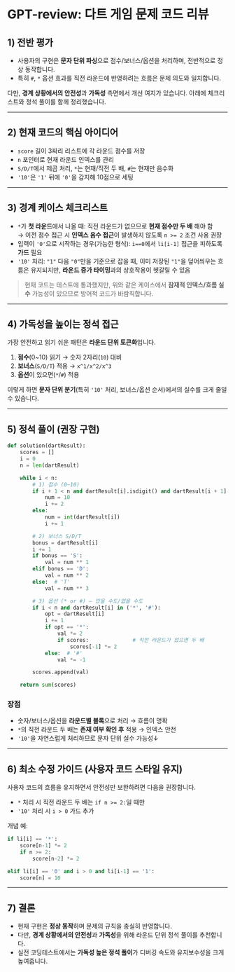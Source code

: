 # GPT-review: 다트 게임 문제 코드 리뷰

## 1) 전반 평가
- 사용자의 구현은 **문자 단위 파싱**으로 점수/보너스/옵션을 처리하며, 전반적으로 정상 동작합니다.  
- 특히 `#`, `*` 옵션 효과를 직전 라운드에 반영하려는 흐름은 문제 의도와 일치합니다.

다만, **경계 상황에서의 안전성**과 **가독성** 측면에서 개선 여지가 있습니다. 아래에 체크리스트와 정석 풀이를 함께 정리했습니다.

---

## 2) 현재 코드의 핵심 아이디어
- `score` 길이 3짜리 리스트에 각 라운드 점수를 저장
- `n` 포인터로 현재 라운드 인덱스를 관리
- `S/D/T`에서 제곱 처리, `*`는 현재/직전 두 배, `#`는 현재만 음수화
- `'10'`은 `'1'` 뒤에 `'0'`을 감지해 10점으로 세팅

---

## 3) 경계 케이스 체크리스트
- `*`가 **첫 라운드**에서 나올 때: 직전 라운드가 없으므로 **현재 점수만 두 배** 해야 함  
  → 이전 점수 접근 시 **인덱스 음수 접근**이 발생하지 않도록 `n >= 2` 조건 사용 권장
- 입력이 `'0'`으로 시작하는 경우(가능한 형식): `i==0`에서 `li[i-1]` 접근을 피하도록 **가드** 필요
- `'10'` 처리: `"1"` 다음 `"0"`만을 기준으로 잡을 때, 이미 저장된 `"1"`을 덮어씌우는 흐름은 유지되지만, **라운드 증가 타이밍**과의 상호작용이 헷갈릴 수 있음

> 현재 코드는 테스트에 통과했지만, 위와 같은 케이스에서 **잠재적 인덱스/흐름 실수** 가능성이 있으므로 방어적 코드가 바람직합니다.

---

## 4) 가독성을 높이는 정석 접근
가장 안전하고 읽기 쉬운 패턴은 **라운드 단위 토큰화**입니다.
1. **점수**(0~10) 읽기 → 숫자 2자리(`10`) 대비
2. **보너스**(`S/D/T`) 적용 → `x^1/x^2/x^3`
3. **옵션**이 있으면(`*`/`#`) 적용

이렇게 하면 **문자 단위 분기**(특히 `'10'` 처리, 보너스/옵션 순서)에서의 실수를 크게 줄일 수 있습니다.

---

## 5) 정석 풀이 (권장 구현)

```python
def solution(dartResult):
    scores = []
    i = 0
    n = len(dartResult)

    while i < n:
        # 1) 점수 (0~10)
        if i + 1 < n and dartResult[i].isdigit() and dartResult[i + 1] == '0':
            num = 10
            i += 2
        else:
            num = int(dartResult[i])
            i += 1

        # 2) 보너스 S/D/T
        bonus = dartResult[i]
        i += 1
        if bonus == 'S':
            val = num ** 1
        elif bonus == 'D':
            val = num ** 2
        else:  # 'T'
            val = num ** 3

        # 3) 옵션 (* or #) — 있을 수도/없을 수도
        if i < n and dartResult[i] in ('*', '#'):
            opt = dartResult[i]
            i += 1
            if opt == '*':
                val *= 2
                if scores:              # 직전 라운드가 있으면 두 배
                    scores[-1] *= 2
            else:  # '#'
                val *= -1

        scores.append(val)

    return sum(scores)
```

### 장점
- 숫자/보너스/옵션을 **라운드별 블록**으로 처리 → 흐름이 명확
- `*`의 직전 라운드 두 배는 **존재 여부 확인 후** 적용 → 인덱스 안전
- `'10'`을 자연스럽게 처리하므로 문자 단위 실수 가능성↓

---

## 6) 최소 수정 가이드 (사용자 코드 스타일 유지)

사용자 코드의 흐름을 유지하면서 안전성만 보완하려면 다음을 권장합니다.
- `*` 처리 시 직전 라운드 두 배는 `if n >= 2:`일 때만
- `'10'` 처리 시 `i > 0` 가드 추가

개념 예:
```python
if li[i] == '*':
    score[n-1] *= 2
    if n >= 2:
        score[n-2] *= 2

elif li[i] == '0' and i > 0 and li[i-1] == '1':
    score[n] = 10
```

---

## 7) 결론
- 현재 구현은 **정상 동작**하며 문제의 규칙을 충실히 반영합니다.
- 다만, **경계 상황에서의 안전성**과 **가독성**을 위해 라운드 단위 정석 풀이를 추천합니다.
- 실전 코딩테스트에서는 **가독성 높은 정석 풀이**가 디버깅 속도와 유지보수성을 크게 높여줍니다.
